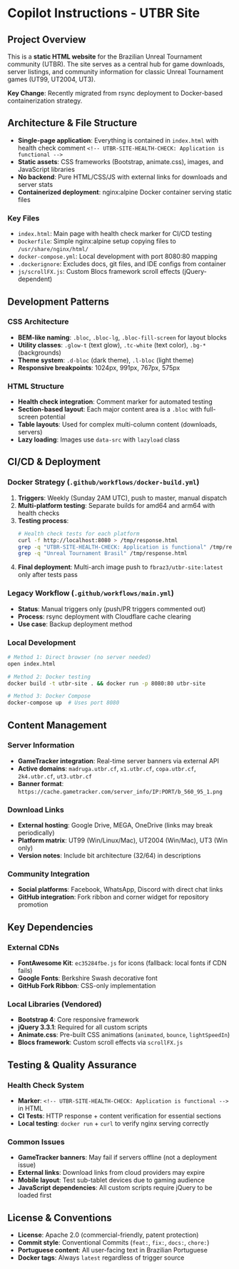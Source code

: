 # Copilot Instructions - UTBR Site

## Project Overview

This is a **static HTML website** for the Brazilian Unreal Tournament community (UTBR). The site serves as a central hub for game downloads, server listings, and community information for classic Unreal Tournament games (UT99, UT2004, UT3).

**Key Change**: Recently migrated from rsync deployment to Docker-based containerization strategy.

## Architecture & File Structure

- **Single-page application**: Everything is contained in `index.html` with health check comment `<!-- UTBR-SITE-HEALTH-CHECK: Application is functional -->`
- **Static assets**: CSS frameworks (Bootstrap, animate.css), images, and JavaScript libraries
- **No backend**: Pure HTML/CSS/JS with external links for downloads and server stats
- **Containerized deployment**: nginx:alpine Docker container serving static files

### Key Files
- `index.html`: Main page with health check marker for CI/CD testing
- `Dockerfile`: Simple nginx:alpine setup copying files to `/usr/share/nginx/html/`
- `docker-compose.yml`: Local development with port 8080:80 mapping
- `.dockerignore`: Excludes docs, git files, and IDE configs from container
- `js/scrollFX.js`: Custom Blocs framework scroll effects (jQuery-dependent)

## Development Patterns

### CSS Architecture
- **BEM-like naming**: `.bloc`, `.bloc-lg`, `.bloc-fill-screen` for layout blocks
- **Utility classes**: `.glow-t` (text glow), `.tc-white` (text color), `.bg-*` (backgrounds)
- **Theme system**: `.d-bloc` (dark theme), `.l-bloc` (light theme)
- **Responsive breakpoints**: 1024px, 991px, 767px, 575px

### HTML Structure
- **Health check integration**: Comment marker for automated testing
- **Section-based layout**: Each major content area is a `.bloc` with full-screen potential
- **Table layouts**: Used for complex multi-column content (downloads, servers)
- **Lazy loading**: Images use `data-src` with `lazyload` class

## CI/CD & Deployment

### Docker Strategy (`.github/workflows/docker-build.yml`)
1. **Triggers**: Weekly (Sunday 2AM UTC), push to master, manual dispatch
2. **Multi-platform testing**: Separate builds for amd64 and arm64 with health checks
3. **Testing process**:
   ```bash
   # Health check tests for each platform
   curl -f http://localhost:8080 > /tmp/response.html
   grep -q "UTBR-SITE-HEALTH-CHECK: Application is functional" /tmp/response.html
   grep -q "Unreal Tournament Brasil" /tmp/response.html
   ```
4. **Final deployment**: Multi-arch image push to `fbraz3/utbr-site:latest` only after tests pass

### Legacy Workflow (`.github/workflows/main.yml`)
- **Status**: Manual triggers only (push/PR triggers commented out)
- **Process**: rsync deployment with Cloudflare cache clearing
- **Use case**: Backup deployment method

### Local Development
```bash
# Method 1: Direct browser (no server needed)
open index.html

# Method 2: Docker testing
docker build -t utbr-site . && docker run -p 8080:80 utbr-site

# Method 3: Docker Compose
docker-compose up  # Uses port 8080
```

## Content Management

### Server Information
- **GameTracker integration**: Real-time server banners via external API
- **Active domains**: `madruga.utbr.cf`, `x1.utbr.cf`, `copa.utbr.cf`, `2k4.utbr.cf`, `ut3.utbr.cf`
- **Banner format**: `https://cache.gametracker.com/server_info/IP:PORT/b_560_95_1.png`

### Download Links
- **External hosting**: Google Drive, MEGA, OneDrive (links may break periodically)
- **Platform matrix**: UT99 (Win/Linux/Mac), UT2004 (Win/Mac), UT3 (Win only)
- **Version notes**: Include bit architecture (32/64) in descriptions

### Community Integration
- **Social platforms**: Facebook, WhatsApp, Discord with direct chat links
- **GitHub integration**: Fork ribbon and corner widget for repository promotion

## Key Dependencies

### External CDNs
- **FontAwesome Kit**: `ec35284fbe.js` for icons (fallback: local fonts if CDN fails)
- **Google Fonts**: Berkshire Swash decorative font
- **GitHub Fork Ribbon**: CSS-only implementation

### Local Libraries (Vendored)
- **Bootstrap 4**: Core responsive framework
- **jQuery 3.3.1**: Required for all custom scripts
- **Animate.css**: Pre-built CSS animations (`animated`, `bounce`, `lightSpeedIn`)
- **Blocs framework**: Custom scroll effects via `scrollFX.js`

## Testing & Quality Assurance

### Health Check System
- **Marker**: `<!-- UTBR-SITE-HEALTH-CHECK: Application is functional -->` in HTML
- **CI Tests**: HTTP response + content verification for essential sections
- **Local testing**: `docker run` + `curl` to verify nginx serving correctly

### Common Issues
- **GameTracker banners**: May fail if servers offline (not a deployment issue)
- **External links**: Download links from cloud providers may expire
- **Mobile layout**: Test sub-tablet devices due to gaming audience
- **JavaScript dependencies**: All custom scripts require jQuery to be loaded first

## License & Conventions

- **License**: Apache 2.0 (commercial-friendly, patent protection)
- **Commit style**: Conventional Commits (`feat:`, `fix:`, `docs:`, `chore:`)
- **Portuguese content**: All user-facing text in Brazilian Portuguese
- **Docker tags**: Always `latest` regardless of trigger source
